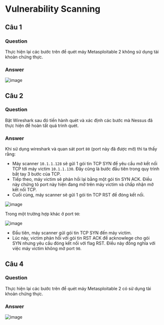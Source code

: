 # Vulnerability Scanning
## Câu 1
### Question
Thực hiện lại các bước trên để quét máy Metasploitable 2 không sử dụng tài khoản chứng thực.  

### Answer
![image](https://user-images.githubusercontent.com/44528004/138049697-e0f2f58c-0dbc-465b-a8bf-88999f830e42.png)


## Câu 2
### Question
Bật Wireshark sau đó tiến hành quét và xác định các bước mà Nessus đã thực hiện để hoàn tất quá trình quét.

### Answer
Khi sử dụng wireshark và quan sát port `80` (port này đã được mở) thì ta thấy rằng:  
- Máy scanner `10.1.1.128` sẽ gửi 1 gói tin TCP SYN để yêu cầu mở kết nối TCP tới máy victim `10.1.1.130`. Đây cũng là bước đầu tiên trong quy trình bắt tay 3 bước của TCP.  
- Tiếp theo, máy victim sẽ phản hồi lại bằng một gói tin SYN ACK. Điều này chứng tỏ port này hiện đang mở trên máy victim và chấp nhận mở kết nối TCP.  
- Cuối cùng, máy scanner sẽ gửi 1 gói tin TCP RST để đóng kết nối.   

![image](https://user-images.githubusercontent.com/44528004/138048338-412d1dcb-a091-4418-bfbc-404a5ec7bf27.png)

Trong một trường hợp khác ở port `90`:  

![image](https://user-images.githubusercontent.com/44528004/138049008-4cc354ef-a39b-408e-b611-7d0adbe736ad.png)  

- Đầu tiên, máy scanner gửi gói tin TCP SYN đến máy victim.  
- Lúc này, victim phản hồi với gói tin RST ACK để acknowlege cho gói SYN nhưng yêu cầu đóng kết nối với flag RST. Điều này đồng nghĩa với việc máy victim không mở port `90`.

## Câu 4
### Question
Thực hiện lại các bước trên để quét máy Metasploitable 2 có sử dụng tài khoản chứng thực.  

### Answer
![image](https://user-images.githubusercontent.com/44528004/138052817-dc73d885-d058-4233-8e16-8c0f42d6be1d.png)
